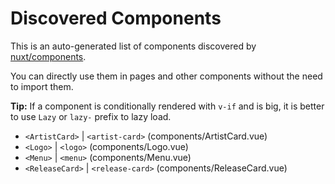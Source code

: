 # Discovered Components

This is an auto-generated list of components discovered by [nuxt/components](https://github.com/nuxt/components).

You can directly use them in pages and other components without the need to import them.

**Tip:** If a component is conditionally rendered with `v-if` and is big, it is better to use `Lazy` or `lazy-` prefix to lazy load.

- `<ArtistCard>` | `<artist-card>` (components/ArtistCard.vue)
- `<Logo>` | `<logo>` (components/Logo.vue)
- `<Menu>` | `<menu>` (components/Menu.vue)
- `<ReleaseCard>` | `<release-card>` (components/ReleaseCard.vue)
